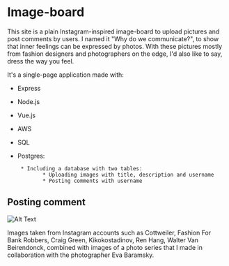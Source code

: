 # Image-board

This site is a plain Instagram-inspired image-board to upload pictures and post comments by users. I named it "Why do we communicate?", to show that inner feelings can be expressed by photos. With these pictures mostly from fashion designers and photographers on the edge, I'd also like to say, dress the way you feel.

It's a single-page application made with:

* Express
* Node.js
* Vue.js
* AWS
* SQL
* Postgres:

       * Including a database with two tables:
              * Uploading images with title, description and username
              * Posting comments with username


## Posting comment

![Alt Text](comments.gif)


Images taken from Instagram accounts such as Cottweiler, Fashion For Bank Robbers, Craig Green, Kikokostadinov, Ren Hang, Walter Van Beirendonck, combined with images of a photo series that I made in collaboration with the photographer Eva Baramsky.
